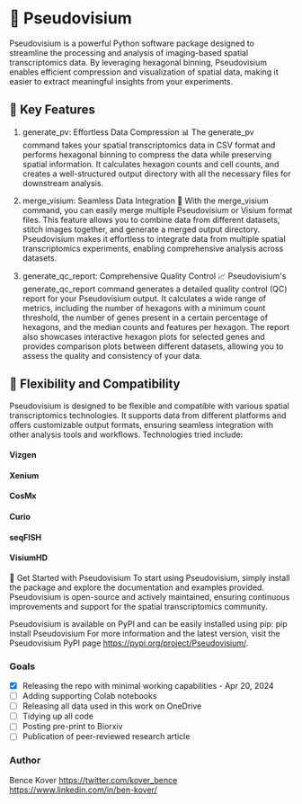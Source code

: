 # 🛑 Pseudovisium
Pseudovisium is a powerful Python software package designed to streamline the processing and analysis of imaging-based spatial transcriptomics data. By leveraging hexagonal binning, Pseudovisium enables efficient compression and visualization of spatial data, making it easier to extract meaningful insights from your experiments.

## 🚀 Key Features
1. generate_pv: Effortless Data Compression 📊
The generate_pv command takes your spatial transcriptomics data in CSV format and performs hexagonal binning to compress the data while preserving spatial information. It calculates hexagon counts and cell counts, and creates a well-structured output directory with all the necessary files for downstream analysis.

2. merge_visium: Seamless Data Integration 🧩
With the merge_visium command, you can easily merge multiple Pseudovisium or Visium format files. This feature allows you to combine data from different datasets, stitch images together, and generate a merged output directory. Pseudovisium makes it effortless to integrate data from multiple spatial transcriptomics experiments, enabling comprehensive analysis across datasets.

3. generate_qc_report: Comprehensive Quality Control 📈
Pseudovisium's generate_qc_report command generates a detailed quality control (QC) report for your Pseudovisium output. It calculates a wide range of metrics, including the number of hexagons with a minimum count threshold, the number of genes present in a certain percentage of hexagons, and the median counts and features per hexagon. The report also showcases interactive hexagon plots for selected genes and provides comparison plots between different datasets, allowing you to assess the quality and consistency of your data.

## 🎯 Flexibility and Compatibility
Pseudovisium is designed to be flexible and compatible with various spatial transcriptomics technologies. It supports data from different platforms and offers customizable output formats, ensuring seamless integration with other analysis tools and workflows.
Technologies tried include:

#### Vizgen
#### Xenium
#### CosMx
#### Curio
#### seqFISH
#### VisiumHD


🚀 Get Started with Pseudovisium
To start using Pseudovisium, simply install the package and explore the documentation and examples provided. Pseudovisium is open-source and actively maintained, ensuring continuous improvements and support for the spatial transcriptomics community.

Pseudovisium is available on PyPI and can be easily installed using pip:
pip install Pseudovisium
For more information and the latest version, visit the Pseudovisium PyPI page https://pypi.org/project/Pseudovisium/.


### Goals

- [x] Releasing the repo with minimal working capabilities - Apr 20, 2024
- [ ] Adding supporting Colab notebooks
- [ ] Releasing all data used in this work on OneDrive
- [ ] Tidying up all code
- [ ] Posting pre-print to Biorxiv
- [ ] Publication of peer-reviewed research article

### Author
Bence Kover
https://twitter.com/kover_bence
https://www.linkedin.com/in/ben-kover/
